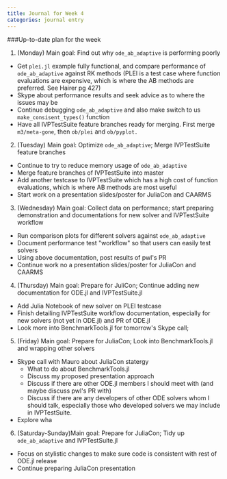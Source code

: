 ```yaml
---
title: Journal for Week 4
categories: journal entry
---
```


###Up-to-date plan for the week
1. (Monday) Main goal: Find out why `ode_ab_adaptive` is performing poorly
  + Get `plei.jl` example fully functional, and compare performance of `ode_ab_adaptive` against RK methods (PLEI is a test case where function evaluations are expensive, which is where the AB methods are preferred. See Hairer pg 427)
  + Skype about performance results and seek advice as to where the issues may be
  + Continue debugging `ode_ab_adaptive` and also make switch to us `make_consisent_types()` function
  + Have all IVPTestSuite feature branches ready for merging. First merge `m3/meta-gone`, then `ob/plei` and `ob/pyplot.`
2. (Tuesday) Main goal: Optimize `ode_ab_adaptive`; Merge IVPTestSuite feature branches
  + Continue to try to reduce memory usage of `ode_ab_adaptive`
  + Merge feature branches of IVPTestSuite into master
  + Add another testcase to IVPTestSuite which has a high cost of function evaluations, which is where AB methods are most useful
  + Start work on a presentation slides/poster for JuliaCon and CAARMS
3. (Wednesday) Main goal: Collect data on performance; start preparing demonstration and documentations for new solver and IVPTestSuite workflow
  + Run comparison plots for different solvers against `ode_ab_adaptive`
  + Document performance test "workflow" so that users can easily test solvers
  + Using above documentation, post results of pwl's PR 
  + Continue work no a presentation slides/poster for JuliaCon and CAARMS
4. (Thursday) Main goal: Prepare for JuliCon; Continue adding new documentation for ODE.jl and IVPTestSuite.jl
  + Add Julia Notebook of new solver on PLEI testcase
  + Finish detailing IVPTestSuite workflow documentation, especially for new solvers (not yet in ODE.jl) and PR of ODE.jl
  + Look more into BenchmarkTools.jl for tomorrow's Skype call;
5. (Friday) Main goal: Prepare for JuliaCon; Look into BenchmarkTools.jl and wrapping other solvers
  + Skype call with Mauro about JuliaCon statergy
    - What to do about BenchmarkTools.jl
    - Discuss my proposed presentation approach
    - Discuss if there are other ODE.jl members I should meet with (and maybe discuss pwl's PR with)
    - Discuss if there are any developers of other ODE solvers whom I should talk, especially those who developed solvers we may include in IVPTestSuite. 
  + Explore wha
6. (Saturday-Sunday)Main goal: Prepare for JuliaCon; Tidy up `ode_ab_adaptive` and IVPTestSuite.jl
  + Focus on stylistic changes to make sure code is consistent with rest of ODE.jl release
  + Continue preparing JuliaCon presentation

